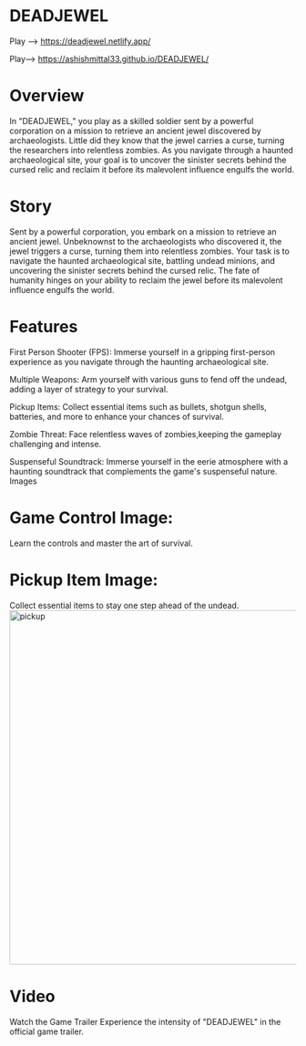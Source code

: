 # DEADJEWEL
Play --> https://deadjewel.netlify.app/

Play--> https://ashishmittal33.github.io/DEADJEWEL/

# Overview

In "DEADJEWEL," you play as a skilled soldier sent by a powerful corporation on a mission to retrieve an ancient jewel discovered by archaeologists. Little did they know that the jewel carries a curse, turning the researchers into relentless zombies. As you navigate through a haunted archaeological site, your goal is to uncover the sinister secrets behind the cursed relic and reclaim it before its malevolent influence engulfs the world.

# Story
Sent by a powerful corporation, you embark on a mission to retrieve an ancient jewel. Unbeknownst to the archaeologists who discovered it, the jewel triggers a curse, turning them into relentless zombies. Your task is to navigate the haunted archaeological site, battling undead minions, and uncovering the sinister secrets behind the cursed relic. The fate of humanity hinges on your ability to reclaim the jewel before its malevolent influence engulfs the world.

# Features
First Person Shooter (FPS): Immerse yourself in a gripping first-person experience as you navigate through the haunting archaeological site.

Multiple Weapons: Arm yourself with various guns to fend off the undead, adding a layer of strategy to your survival.

Pickup Items: Collect essential items such as bullets, shotgun shells, batteries, and more to enhance your chances of survival.

Zombie Threat: Face relentless waves of zombies,keeping the gameplay challenging and intense.

Suspenseful Soundtrack: Immerse yourself in the eerie atmosphere with a haunting soundtrack that complements the game's suspenseful nature.
Images

# Game Control Image: 
Learn the controls and master the art of survival.


# Pickup Item Image: 
Collect essential items to stay one step ahead of the undead.
<img width="621" alt="pickup" src="https://github.com/AshishMittal33/DEADJEWEL/assets/81253539/1bae1643-5890-4036-9077-56f27f7109bb">



# Video
Watch the Game Trailer
Experience the intensity of "DEADJEWEL" in the official game trailer.
